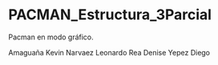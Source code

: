 # PACMAN_Estructura_3Parcial
Pacman en modo gráfico.

Amaguaña Kevin
Narvaez Leonardo
Rea Denise
Yepez Diego
